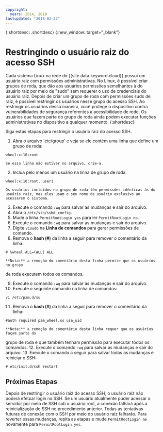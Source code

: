 ```yaml
---
copyright:
  years: 2014, 2018
lastupdated: "2018-02-23"
---
```


{:shortdesc: .shortdesc}
{:new_window: target="_blank"}

# Restringindo o usuário raiz do acesso SSH

Cada sistema Linux na rede do {{site.data.keyword.cloud}} possui um usuário raiz com permissões
administrativas. No Linux, é possível criar grupos de roda, que dão aos usuários permissões semelhantes à do
usuário raiz por meio de "sudo" sem requerer o uso de credenciais do usuário raiz. Depois de criar um grupo de
roda com permissões sudo de raiz, é possível restringir os usuários nesse grupo do acesso SSH. Ao restringir
os usuários dessa maneira, você protege o dispositivo contra vulnerabilidades de segurança
referentes à acessibilidade de rede. Os usuários que fazem parte do grupo de roda ainda podem executar funções
administrativas no dispositivo a qualquer momento. 
{:shortdesc}

Siga estas etapas para restringir o usuário raiz do acesso SSH.

1. Abra o arquivo 'etc/group' e veja se ele contém uma linha que define um grupo de roda:
```
wheel:x:10:root
```
  
    Se essa linha não estiver no arquivo, crie-a.

2. Inclua pelo menos um usuário na linha de grupo de roda:
```
wheel:x:10:root, user1
```
    
    Os usuários incluídos no grupo de roda têm permissões idênticas às do usuário raiz, mas eles usam o seu nome de usuário exclusivo ao acessarem o sistema.
3. Execute o comando `:wq` para salvar as mudanças e sair do arquivo.
4. Abra o `/etc/ssh/sshd_config`.
5. Mude a linha `PermitRootLogin yes` para ler `PermitRootLogin
no`.
6. Execute o comando `:wq` para salvar as mudanças e sair do arquivo.
7. Digite `visudo` na **Linha de comandos** para gerar permissões
de comando.
8. Remova o **hash (#)** da linha a seguir para remover o comentário da linha:
```
# %wheel ALL=(ALL) ALL
```
  
    **Nota:** a remoção do comentário desta linha permite que os usuários no grupo
de roda executem todos os comandos.
    
9. Execute o comando `:wq` para salvar as mudanças e sair do arquivo.
10. Execute o seguinte comando na linha de comandos:
```
vi /etc/pam.d/su
```
  
11. Remova o **hash (#)** da linha a seguir para remover o comentário da linha:
```
#auth required pam_wheel.so use_uid
```

    **Nota:** a remoção do comentário desta linha requer que os usuários façam parte do
grupo de roda e que também tenham permissão para executar todos os comandos.
12. Execute o comando `:wq` para salvar as mudanças e sair do arquivo.
13. Execute o comando a seguir para salvar todas as mudanças e reiniciar o SSH:
```
# etc/init.d/ssh restart
```

## Próximas Etapas

Depois de restringir o usuário raiz do acesso SSH, o usuário raiz não poderá efetuar login no SSH. Se um
usuário atualmente puder acessar o servidor por meio de SSH sob o usuário root, a conexão falhará após a
reinicialização de SSH no procedimento anterior. Todas as tentativas futuras de conexão com o SSH por meio do usuário raiz falharão. Para reverter essas mudanças, repita as etapas e mude `PermitRootLogin no` novamente para `PermitRootLogin yes`.

